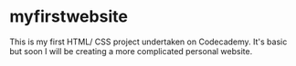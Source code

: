 # myfirstwebsite
This is my first HTML/ CSS project undertaken on Codecademy. It's basic but soon I will be creating a more complicated personal website.
